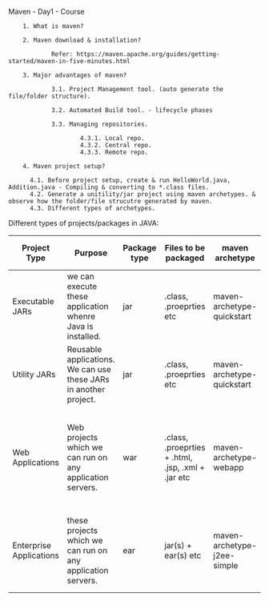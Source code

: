
Maven - Day1 - Course

        1. What is maven?

        2. Maven download & installation?
        
                Refer: https://maven.apache.org/guides/getting-started/maven-in-five-minutes.html

        3. Major advantages of maven?

                3.1. Project Management tool. (auto generate the file/folder structure).                
                        
                3.2. Automated Build tool. - lifecycle phases
                
                3.3. Managing repositories.
                
                        4.3.1. Local repo.
                        4.3.2. Central repo.
                        4.3.3. Remote repo.

        4. Maven project setup?
        
          4.1. Before project setup, create & run HelloWorld.java, Addition.java - Compiling & converting to *.class files.
          4.2. Generate a unitility/jar project using maven archetypes. & observe how the folder/file strucutre generated by maven.
          4.3. Different types of archetypes.
          
Different types of projects/packages in JAVA:

| Project Type | Purpose | Package type | Files to be packaged | maven archetype | Where can excecute? |
| --- | --- | --- | --- | --- | --- |
| Executable JARs | we can execute these application whenre Java is installed. | jar | .class, .proeprties etc | maven-archetype-quickstart | Can execute on java installed machine |
| Utility JARs | Reusable applications. We can use these JARs in another project. | jar | .class, .proeprties etc | maven-archetype-quickstart | Can't execute, just reuse the login in another application |
| Web Applications | Web projects which we can run on any application servers. | war | .class, .proeprties + .html, .jsp, .xml + .jar etc | maven-archetype-webapp | Can be executed only on Application servers i.e., Tomcat, jboss, weblogic etc |
| Enterprise Applications | these projects which we can run on any application servers. | ear | jar(s) + ear(s) etc | maven-archetype-j2ee-simple | Can be executed only on Application servers i.e., jboss, weblogic, WAS etc |
  
